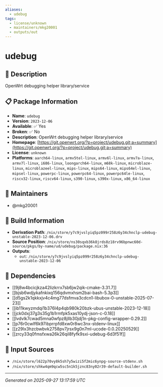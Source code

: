 ```yaml
---
aliases:
  - udebug
tags:
  - license/unknown
  - maintainers/mkg20001
  - outputs/out
---
```


# udebug

## 📝 Description

OpenWrt debugging helper library/service

## 📋 Package Information

- **Name**: `udebug`
- **Version**: `2023-12-06`
- **Available**: ✅ Yes
- **Broken**: ✅ No
- **Description**: OpenWrt debugging helper library/service
- **Homepage**: [https://git.openwrt.org/?p=project/udebug.git;a=summary](https://git.openwrt.org/?p=project/udebug.git;a=summary)
- **License**: `unknown`
- **Platforms**: `aarch64-linux`, `armv5tel-linux`, `armv6l-linux`, `armv7a-linux`, `armv7l-linux`, `i686-linux`, `loongarch64-linux`, `m68k-linux`, `microblaze-linux`, `microblazeel-linux`, `mips-linux`, `mips64-linux`, `mips64el-linux`, `mipsel-linux`, `powerpc-linux`, `powerpc64-linux`, `powerpc64le-linux`, `riscv32-linux`, `riscv64-linux`, `s390-linux`, `s390x-linux`, `x86_64-linux`
## 👥 Maintainers

- @mkg20001


## 🔧 Build Information

- **Derivation Path**: `/nix/store/y7c9jvslyiq5pz099r258z6y34chnclp-udebug-unstable-2023-12-06.drv`
- **Source Position**: `/nix/store/ns30sqxb36k8jrds8z18rv96bpnwc60d-source/pkgs/by-name/ud/udebug/package.nix:36`
- **Outputs**:
  - `out`:  `/nix/store/y7c9jvslyiq5pz099r258z6y34chnclp-udebug-unstable-2023-12-06`

## 🔗 Dependencies

- [[9j8w4bcicjkza42lizkrrx7sb6jw2qik-cmake-3.31.7]]
- [[bjsb6wdjykafnkixq156qdvmxhsm2bai-bash-5.3p3]]
- [[d5gs2k1qkkxjv4c4mg77dsfmva3cdcn1-libubox-0-unstable-2025-07-23]]
- [[ib11kwyzmdqi1b376l4p4qb980k20bzk-ubus-unstable-2023-12-18]]
- [[jck0dxj37g3s35g1b1rmfpk5xas10ydj-json-c-0.18]]
- [[lvdvlk7cwad5mna0wfpz8jllb30jdj1n-pkg-config-wrapper-0.29.2]]
- [[p76r0cwlf6k97ibprrpfd8xw0r8wc3nx-stdenv-linux]]
- [[z29lx3hzcbwbvk2758pv7jrsx9g0n7ml-ucode-0.0.20250529]]
- [[zrcy33q0fmsfxwa26k26qil8fyfk9sxi-udebug-6d3f51f]]

## 📁 Input Sources

- `/nix/store/l622p70vy8k5sh7y5wizi5f2mic6ynpg-source-stdenv.sh`
- `/nix/store/shkw4qm9qcw5sc5n1k5jznc83ny02r39-default-builder.sh`

---
*Generated on 2025-09-27 13:17:59 UTC*
